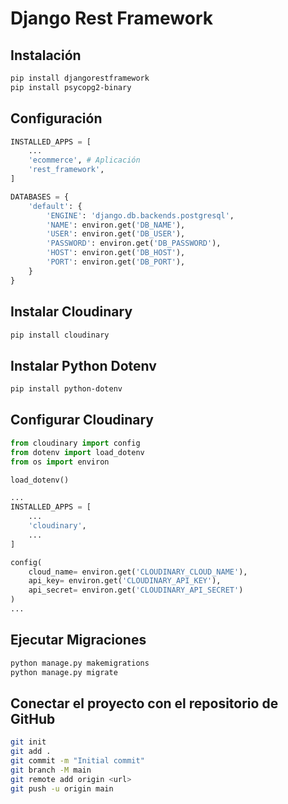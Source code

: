 # Django Rest Framework

## Instalación

```bash
pip install djangorestframework
pip install psycopg2-binary
```

## Configuración

```python
INSTALLED_APPS = [
    ...
    'ecommerce', # Aplicación
    'rest_framework',
]

DATABASES = {
    'default': {
        'ENGINE': 'django.db.backends.postgresql',
        'NAME': environ.get('DB_NAME'),
        'USER': environ.get('DB_USER'),
        'PASSWORD': environ.get('DB_PASSWORD'),
        'HOST': environ.get('DB_HOST'),
        'PORT': environ.get('DB_PORT'),
    }
}
```

## Instalar Cloudinary

```bash
pip install cloudinary
```

## Instalar Python Dotenv

```bash
pip install python-dotenv
```

## Configurar Cloudinary

```python
from cloudinary import config
from dotenv import load_dotenv
from os import environ

load_dotenv()

...
INSTALLED_APPS = [
    ...
    'cloudinary',
    ...
]

config(
    cloud_name= environ.get('CLOUDINARY_CLOUD_NAME'),
    api_key= environ.get('CLOUDINARY_API_KEY'),
    api_secret= environ.get('CLOUDINARY_API_SECRET')
)
...
```

## Ejecutar Migraciones

```bash
python manage.py makemigrations
python manage.py migrate
```

## Conectar el proyecto con el repositorio de GitHub

```bash
git init
git add .
git commit -m "Initial commit"
git branch -M main
git remote add origin <url>
git push -u origin main
```